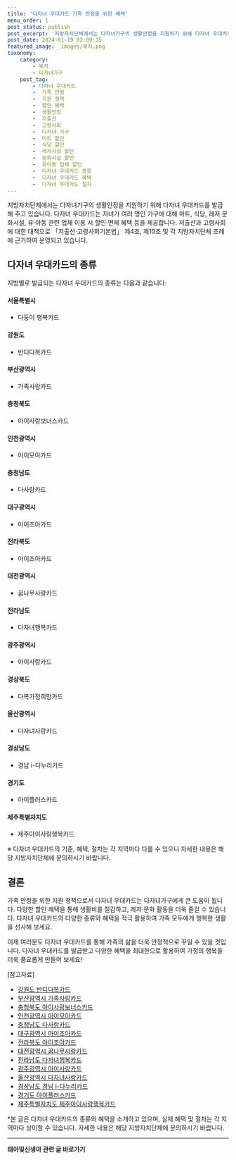 ```yaml
---
title: '다자녀 우대카드 가족 안정을 위한 혜택'
menu_order: 1
post_status: publish
post_excerpt: '지방자치단체에서는 다자녀가구의 생활안정을 지원하기 위해 다자녀 우대카드를 발급해 주고 있습니다. 다자녀 우대카드는 자녀가 여러 명인 가구에 대해 마트, 식당, 레저 문화시설, 유 아동 관련 업체 이용 시 할인 면제 혜택 등을 제공합니다. 저출산과 고령사회에 대한 대책으로  저출산 고령사회기본법  제4조, 제10조 및 각 지방자치단체 조례에 근거하여 운영되고 있습니다.'
post_date: 2024-01-19 02:09:35
featured_image: _images/복지.png
taxonomy:
    category:
        - 복지
        - 다자녀가구
    post_tag:
        - 다자녀 우대카드
        -  가족 안정
        -  지원 정책
        -  할인 혜택
        -  생활안정
        -  저출산
        -  고령사회
        -  다자녀 가구
        -  마트 할인
        -  식당 할인
        -  레저시설 할인
        -  문화시설 할인
        -  유아동 업체 할인
        -  다자녀 우대카드 종류
        -  다자녀 우대카드 혜택
        -  다자녀 우대카드 절차
---
```



지방자치단체에서는 다자녀가구의 생활안정을 지원하기 위해 다자녀 우대카드를 발급해 주고 있습니다. 다자녀 우대카드는 자녀가 여러 명인 가구에 대해 마트, 식당, 레저·문화시설, 유·아동 관련 업체 이용 시 할인·면제 혜택 등을 제공합니다. 저출산과 고령사회에 대한 대책으로 「저출산·고령사회기본법」 제4조, 제10조 및 각 지방자치단체 조례에 근거하여 운영되고 있습니다.

## 다자녀 우대카드의 종류
지방별로 발급되는 다자녀 우대카드의 종류는 다음과 같습니다:

#### 서울특별시
- 다둥이 행복카드

#### 강원도
- 반디다복카드

#### 부산광역시
- 가족사랑카드

#### 충청북도
- 아이사랑보너스카드

#### 인천광역시
- 아이모아카드

#### 충청남도
- 다사랑카드

#### 대구광역시
- 아이조아카드

#### 전라북도
- 아이조아카드

#### 대전광역시
- 꿈나무사랑카드

#### 전라남도
- 다자녀행복카드

#### 광주광역시
- 아이사랑카드

#### 경상북도
- 다복가정희망카드

#### 울산광역시
- 다자녀사랑카드

#### 경상남도
- 경남 i-다누리카드

#### 경기도
- 아이플러스카드

#### 제주특별자치도
- 제주아이사랑행복카드

※ 다자녀 우대카드의 기준, 혜택, 절차는 각 지역마다 다를 수 있으니 자세한 내용은 해당 지방자치단체에 문의하시기 바랍니다.

## 결론
가족 안정을 위한 지원 정책으로서 다자녀 우대카드는 다자녀가구에게 큰 도움이 됩니다. 다양한 할인 혜택을 통해 생활비를 절감하고, 레저·문화 활동을 더욱 즐길 수 있습니다. 다자녀 우대카드의 다양한 종류와 혜택을 적극 활용하여 가족 모두에게 행복한 생활을 선사해 보세요.

이제 여러분도 다자녀 우대카드를 통해 가족의 삶을 더욱 안정적으로 꾸밀 수 있을 것입니다. 다자녀 우대카드를 발급받고 다양한 혜택을 최대한으로 활용하여 가정의 행복을 더욱 풍요롭게 만들어 보세요!

[참고자료]
- [강원도 반디다복카드](https://www.gb-province.go.kr/bandi/co/mstick/notice/ListPage.do)
- [부산광역시 가족사랑카드](https://www.busan.go.kr/fs/607120)
- [충청북도 아이사랑보너스카드](https://fam.chungbuk.go.kr/web/kids/happy/children_near/child_out_card.jsp)
- [인천광역시 아이모아카드](https://edu.ic21.or.kr/)
- [충청남도 다사랑카드](https://edu.chungnam.go.kr/)
- [대구광역시 아이조아카드](https://www.dreamcity.or.kr/index.do)
- [전라북도 아이조아카드](https://www.jjrural.go.kr/html/notebook/notebook.do?op=detail)
- [대전광역시 꿈나무사랑카드](https://www.daejeon.go.kr/child/sub02/sub03.html)
- [전라남도 다자녀행복카드](https://www.jeonnam.go.kr/children/cnl_page.do?main_id=INTRO&sub_id=child&menu_id=1090000000&pg_type=BOARD_VIEW&cnt_id=1200000003&m=030900&s=children)
- [광주광역시 아이사랑카드](http://edu.gjcity.go.kr/www/html/edu/100/main/1205.html)
- [울산광역시 다자녀사랑카드](https://safety.dobong.go.kr/multiHome.page)
- [경상남도 경남 i-다누리카드](https://www.kmib.co.kr/article/view.asp?arcid=0015444927)
- [경기도 아이플러스카드](https://tree.yandex.co.kr/1622924071/slater/examples/checked/)
- [제주특별자치도 제주아이사랑행복카드](https://www.jecheon.kr/edu/education.asp?tab_site%20%E2%98%86%20tab%20%ED%8C%8C%EC%9A%A9)

*본 글은 다자녀 우대카드의 종류와 혜택을 소개하고 있으며, 실제 혜택 및 절차는 각 지역마다 상이할 수 있습니다. 자세한 내용은 해당 지방자치단체에 문의하시기 바랍니다.
<!-- wp:separator -->
<hr class="wp-block-separator has-alpha-channel-opacity"/>
<!-- /wp:separator -->

<!-- wp:group {"backgroundColor":"base","layout":{"type":"constrained"}} -->
<div class="wp-block-group has-base-background-color has-background"><!-- wp:paragraph {"align":"center","fontSize":"medium"} -->
<p class="has-text-align-center has-large-font-size"><strong>태아및신생아 관련 글 바로가기</strong></p>
<!-- /wp:paragraph -->


<!-- wp:latest-posts
{"categories":[{"id":1496,"count":19,"description":"","link":"https://uknowlaw.com/category/%ed%83%9c%ec%95%84%eb%b0%8f%ec%8b%a0%ec%83%9d%ec%95%84/","name":"태아및신생아","slug":"태아및신생아","taxonomy":"category","parent":0,"meta":[],"_links":{"self":[{"href":"https://uknowlaw.com/wp-json/wp/v2/categories/1496"}],"collection":[{"href":"https://uknowlaw.com/wp-json/wp/v2/categories"}],"about":[{"href":"https://uknowlaw.com/wp-json/wp/v2/taxonomies/category"}],"wp:post_type":[{"href":"https://uknowlaw.com/wp-json/wp/v2/posts?categories=1496"}],"curies":[{"name":"wp","href":"https://api.w.org/{rel}","templated":true}]}}],"postsToShow":100,"excerptLength":28,"postLayout":"grid","columns":2,"featuredImageAlign":"left","featuredImageSizeSlug":"large","fontSize":"small"} /--></div>
<!-- /wp:group -->